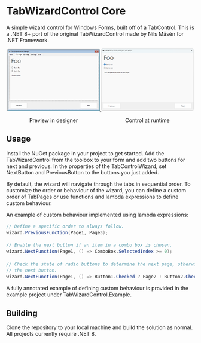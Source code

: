 # TabWizardControl Core

A simple wizard control for Windows Forms, built off of a TabControl. This is a .NET 8+ port of the
original TabWizardControl made by Nils Måsén for .NET Framework.

<p align="center">
    <a href="Screenshots/Designer.png">
        <img alt="Designer Preview" src="Screenshots/Designer.png" width="49%">
    </a>
    <a href="Screenshots/Program.png">
        <img alt="Runtime Program" src="Screenshots/Program.png" width="49%">
    </a>
</p>
<p align="center">
    <span style="display: inline-block; width: 49%;">Preview in designer</span>
    <span style="display: inline-block; width: 49%;">Control at runtime</span>
</p>

## Usage

Install the NuGet package in your project to get started. Add the TabWizardControl from the toolbox
to your form and add two buttons for next and previous. In the properties of the TabControlWizard,
set NextButton and PreviousButton to the buttons you just added.

By default, the wizard will navigate through the tabs in sequential order. To customize the order
or behaviour of the wizard, you can define a custom order of TabPages or use functions and lambda
expressions to define custom behaviour.

An example of custom behaviour implemented using lambda expressions:

```csharp
// Define a specific order to always follow.
wizard.PreviousFunction(Page1, Page3);
    
// Enable the next button if an item in a combo box is chosen.
wizard.NextFunction(Page1, () => ComboBox.SelectedIndex >= 0);

// Check the state of radio buttons to determine the next page, otherwise return null to disable
// the next button.
wizard.NextFunction(Page1, () => Button1.Checked ? Page2 : Button2.Checked ? Page3 : null);
```

A fully annotated example of defining custom behaviour is provided in the example project under
TabWizardControl.Example.

## Building

Clone the repository to your local machine and build the solution as normal. All projects currently
require .NET 8.

